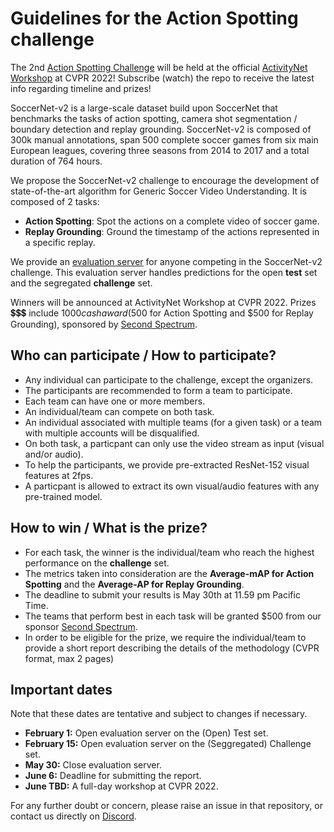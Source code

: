 # Guidelines for the Action Spotting challenge

The 2nd [Action Spotting Challenge]() will be held at the 
official [ActivityNet Workshop](http://activity-net.org/challenges/2021/challenge.html) at CVPR 2022! 
Subscribe (watch) the repo to receive the latest info regarding timeline and prizes!


SoccerNet-v2 is a large-scale dataset build upon SoccerNet that benchmarks the tasks of action spotting, camera shot segmentation / boundary detection and replay grounding. 
SoccerNet-v2 is composed of 300k manual annotations, span 500 complete soccer games from six main European leagues, covering three seasons from 2014 to 2017 and a total duration of 764 hours.

We propose the SoccerNet-v2 challenge to encourage the development of state-of-the-art algorithm for Generic Soccer Video Understanding. 
It is composed of 2 tasks:
 - **Action Spotting**: Spot the actions on a complete video of soccer game.
 - **Replay Grounding**: Ground the timestamp of the actions represented in a specific replay.

We provide an [evaluation server]() for anyone competing in the SoccerNet-v2 challenge. 
This evaluation server handles predictions for the open **test** set and the segregated **challenge** set.

Winners will be announced at ActivityNet Workshop at CVPR 2022. 
Prizes 💲💲💲 include $1000 cash award ($500 for Action Spotting and $500 for Replay Grounding), sponsored by [Second Spectrum](https://www.secondspectrum.com/index.html).


## Who can participate / How to participate?

 - Any individual can participate to the challenge, except the organizers.
 - The participants are recommended to form a team to participate.
 - Each team can have one or more members. 
 - An individual/team can compete on both task.
 - An individual associated with multiple teams (for a given task) or a team with multiple accounts will be disqualified.
 - On both task, a particpant can only use the video stream as input (visual and/or audio).
 - To help the participants, we provide pre-extracted ResNet-152 visual features at 2fps.
 - A particpant is allowed to extract its own visual/audio features with any pre-trained model.

## How to win / What is the prize?

 - For each task, the winner is the individual/team who reach the highest performance on the **challenge** set.
 - The metrics taken into consideration are the **Average-mAP for Action Spotting** and the **Average-AP for Replay Grounding**.
 - The deadline to submit your results is May 30th at 11.59 pm Pacific Time.
 - The teams that perform best in each task will be granted $500 from our sponsor [Second Spectrum](https://www.secondspectrum.com/index.html).
 - In order to be eligible for the prize, we require the individual/team to provide a short report describing the details of the methodology (CVPR format, max 2 pages)



## Important dates

Note that these dates are tentative and subject to changes if necessary.

 - **February 1:** Open evaluation server on the (Open) Test set.
 - **February 15:** Open evaluation server on the (Seggregated) Challenge set.
 - **May 30:** Close evaluation server.
 - **June 6:** Deadline for submitting the report.
 - **June TBD:** A full-day workshop at CVPR 2022.

For any further doubt or concern, please raise an issue in that repository, or contact us directly on [Discord](https://discord.gg/SM8uHj9mkP).

